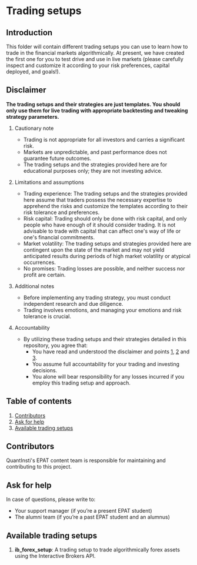 # Trading setups

## Introduction 

This folder will contain different trading setups you can use to learn how to trade in the financial markets algorithmically. At present, we have created the first one for you to test drive and use in live markets (please carefully inspect and customize it according to your risk preferences, capital deployed, and goals!).

## Disclaimer
**The trading setups and their strategies are just templates. You should only use them for live trading with appropriate backtesting and tweaking strategy parameters.**


1. Cautionary note <a id='one'></a>
   
    - Trading is not appropriate for all investors and carries a significant risk.
    - Markets are unpredictable, and past performance does not guarantee future outcomes.
    - The trading setups and the strategies provided here are for educational purposes only; they are not investing advice.
2. Limitations and assumptions <a id='two'></a>
    - Trading experience: The trading setups and the strategies provided here assume that traders possess the necessary expertise to apprehend the risks and customize the templates according to their risk tolerance and preferences.
    - Risk capital: Trading should only be done with risk capital, and only people who have enough of it should consider trading. It is not advisable to trade with capital that can affect one's way of life or one's financial commitments.
    - Market volatility: The trading setups and strategies provided here are contingent upon the state of the market and may not yield anticipated results during periods of high market volatility or atypical occurrences.
    - No promises: Trading losses are possible, and neither success nor profit are certain.
3. Additional notes <a id='three'></a>
    - Before implementing any trading strategy, you must conduct independent research and due diligence.
    - Trading involves emotions, and managing your emotions and risk tolerance is crucial.
4. Accountability
    - By utilizing these trading setups and their strategies detailed in this repository, you agree that:
        - You have read and understood the disclaimer and points [1](#one), [2](#two) and [3](#three).
        - You assume full accountability for your trading and investing decisions.
        - You alone will bear responsibility for any losses incurred if you employ this trading setup and approach.

## Table of contents
1. [Contributors](#contributors)
2. [Ask for help](#help)
3. [Available trading setups](#setups)

<a id='contributors'></a>
## Contributors
QuantInsti's EPAT content team is responsible for maintaining and contributing to this project.

<a id='help'></a>
## Ask for help
In case of questions, please write to:
- Your support manager (if you’re a present EPAT student)
- The alumni team (if you’re a past EPAT student and an alumnus)

<a id='setups'></a>
## Available trading setups

1. **ib_forex_setup**: A trading setup to trade algorithmically forex assets using the Interactive Brokers API.
